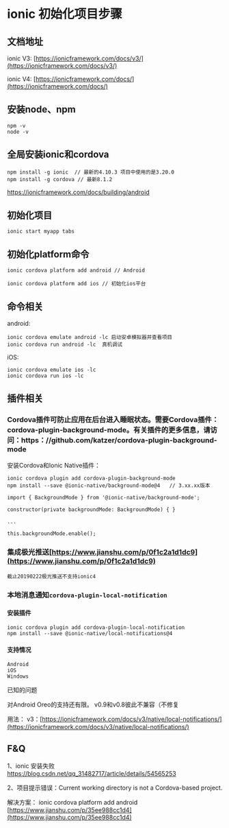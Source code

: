 # ionic 初始化项目步骤

## 文档地址

ionic V3: [https://ionicframework.com/docs/v3/](https://ionicframework.com/docs/v3/)

ionic V4: [https://ionicframework.com/docs/](https://ionicframework.com/docs/)

## 安装node、npm

```code
npm -v
node -v
```

## 全局安装ionic和cordova

```code
npm install -g ionic  // 最新的4.10.3 项目中使用的是3.20.0
npm install -g cordova // 最新8.1.2
```

<https://ionicframework.com/docs/building/android>

## 初始化项目

    ionic start myapp tabs

## 初始化platform命令

    ionic cordova platform add android // Android

    ionic cordova platform add ios // 初始化ios平台

## 命令相关

android:

```code
ionic cordova emulate android -lc 启动安卓模拟器并查看项目
ionic cordova run android -lc  真机调试
```

iOS:

```code
ionic cordova emulate ios -lc
ionic cordova run ios -lc
```

## 插件相关

### Cordova插件可防止应用在后台进入睡眠状态。需要Cordova插件：cordova-plugin-background-mode。有关插件的更多信息，请访问：https：//github.com/katzer/cordova-plugin-background-mode

安装Cordova和Ionic Native插件：

```code
ionic cordova plugin add cordova-plugin-background-mode
npm install --save @ionic-native/background-mode@4   // 3.xx.xx版本
```

```code
import { BackgroundMode } from '@ionic-native/background-mode';

constructor(private backgroundMode: BackgroundMode) { }

...

this.backgroundMode.enable();

```

### 集成极光推送[https://www.jianshu.com/p/0f1c2a1d1dc9](https://www.jianshu.com/p/0f1c2a1d1dc9)

`截止20190222极光推送不支持ionic4`

### 本地消息通知`cordova-plugin-local-notification`

#### 安装插件

```code
ionic cordova plugin add cordova-plugin-local-notification
npm install --save @ionic-native/local-notifications@4
```

#### 支持情况

```code
Android
iOS
Windows
```

已知的问题

对Android Oreo的支持还有限。
v0.9和v0.8彼此不兼容（不修复

用法： v3：[https://ionicframework.com/docs/v3/native/local-notifications/](https://ionicframework.com/docs/v3/native/local-notifications/)

## F&Q

1、ionic 安装失败
https://blog.csdn.net/qq_31482717/article/details/54565253

2、项目提示错误：Current working directory is not a Cordova-based project.

解决方案： ionic cordova platform add android [https://www.jianshu.com/p/35ee988cc1d4](https://www.jianshu.com/p/35ee988cc1d4)